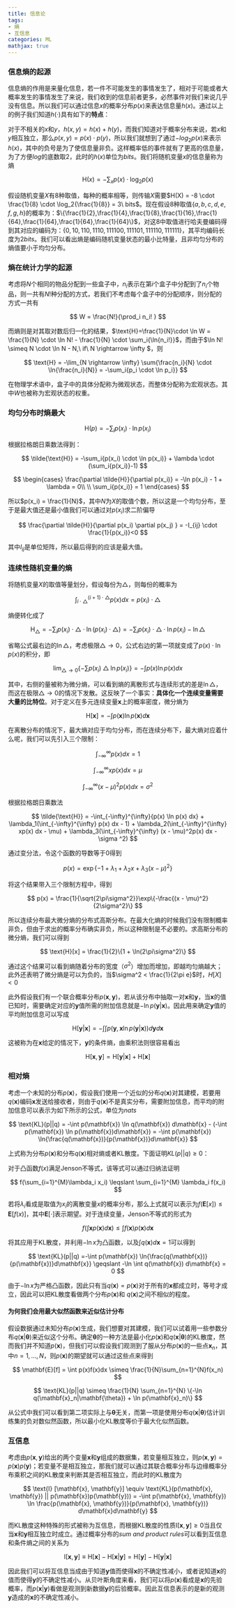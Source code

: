 ```yaml
---
title: 信息论
tags:
- 熵
- 互信息
categories: ML
mathjax: true
---
```


### 信息熵的起源
信息熵的作用是来量化信息，若一件不可能发生的事情发生了，相对于可能或者大概率发生的事情发生了来说，我们收到的信息前者更多，必然事件对我们来说几乎没有信息。所以我们可以通过信息$x$的概率分布$p(x)$来表达信息量$h(x)$。<!-- more -->通过以上的例子我们知道$h(\cdot)$具有如下的**特点**：

对于不相关的$x$和$y$，$h(x,y)=h(x)+h(y)$，而我们知道对于概率分布来说，若$x$和$y$相互独立，那么$p(x,y)=p(x) \cdot p(y)$，所以我们就想到了通过$-log_2p(x)$来表示$h(x)$，其中的负号是为了使信息量非负。这样概率低的事件就有了更高的信息量，为了方便$log$的底数取2，此时的$h(x)$单位为$bits$。我们将随机变量$x$的信息量称为熵

$$
\text{H}(x) = -\sum_x{p(x) \cdot \log_2p(x)}
$$

假设随机变量$X$有8种取值，每种的概率相等，则传输$X$需要$H(X) = -8 \cdot \frac{1}{8} \cdot \log_2{\frac{1}{8}} = 3\ bits$。现在假设8种取值$\{a,b,c,d,e,f,g,h\}$的概率为：$\{\frac{1}{2},\frac{1}{4},\frac{1}{8},\frac{1}{16},\frac{1}{64},\frac{1}{64},\frac{1}{64},\frac{1}{64}\}$，对这8中取值进行哈夫曼编码得到其对应的编码为：$\{0,10,110,1110,111100,111101,111110,111111\}$，其平均编码长度为2$bits$。我们可以看出熵是编码随机变量状态的最小比特量，且非均匀分布的熵值要小于均匀分布。

### 熵在统计力学的起源
考虑将$N$个相同的物品分配到一些盒子中，$n_i$表示在第$i$个盒子中分配到了$n_i$个物品，则一共有$N!$种分配的方式，若我们不考虑每个盒子中的分配顺序，则分配的方式一共有

$$
W = \frac{N!}{\prod_i n_i! }
$$


而熵则是对其取对数后归一化的结果，$\text{H}=\frac{1}{N}\cdot \ln W = \frac{1}{N} \cdot \ln N! - \frac{1}{N} \cdot \sum_i{\ln{n_i!}}$，而由于$\ln N! \simeq  N \cdot \ln N - N,\ if\ N \rightarrow \infty $，则

$$
\text{H} = -\lim_{N \rightarrow \infty} \sum{\frac{n_i}{N} \cdot \ln{\frac{n_i}{N}} = -\sum_i{p_i \cdot \ln p_i}}
$$

在物理学术语中，盒子中的具体分配称为微观状态，而整体分配称为宏观状态。其中$W$也被称为宏观状态的权重。

### 均匀分布时熵最大

$$
\text{H}(p) = -\sum_i{p(x_i) \cdot \ln p(x_i)}
$$

根据拉格朗日乘数法得到：

$$
\tilde{\text{H}} = -\sum_i{p(x_i) \cdot \ln p(x_i)} + \lambda \cdot (\sum_i{p(x_i)}-1)
$$

$$
\begin{cases}
\frac{\partial \tilde{H}}{\partial p(x_i)} = -\ln p(x_i) - 1 + \lambda = 0\\ 
\\ 
\sum_i{p(x_i)} = 1 \end{cases}
$$

所以$p(x_i) = \frac{1}{N}$，其中$N$为$X$的取值个数，所以这是一个均匀分布，至于是最大值还是最小值我们可以通过对$p(x_i)$求二阶偏导

$$
\frac{\partial \tilde{H}}{\partial p(x_i) \partial p(x_j) } = -I_{ij} \cdot \frac{1}{p(x_i)}<0
$$

其中$I_{ij}$是单位矩阵，所以最后得到的应该是最大值。

### 连续性随机变量的熵
将随机变量$X$的取值等量划分，假设每份为$\bigtriangleup$，则每份的概率为

$$
\int _{i \cdot \bigtriangleup}^{(i+1) \cdot \bigtriangleup} p(x)dx = p(x_i) \cdot \bigtriangleup 
$$

熵便转化成了

$$
\text{H}_\bigtriangleup = -\sum_i{p(x_i) \cdot \bigtriangleup \cdot \ln(p(x_i) \cdot \bigtriangleup )} = -\sum_i{p(x_i) \cdot \bigtriangleup \cdot \ln p(x_i)} - \ln\bigtriangleup
$$

省略公式最右边的$\ln\bigtriangleup$，考虑极限$\bigtriangleup \rightarrow 0$，公式右边的第一项就变成了$p(x) \cdot \ln p(x)$的积分，即

$$
\lim_{\bigtriangleup \rightarrow 0}\{-\sum{p(x_i) \bigtriangleup \ln p(x_i)}\} = -\int p(x) \ln p(x)dx
$$

其中，右侧的量被称为微分熵，可以看到熵的离散形式与连续形式的差是$\ln\bigtriangleup$，而这在极限$\bigtriangleup \rightarrow 0$的情况下发散。这反映了一个事实：**具体化一个连续变量需要大量的比特位**。对于定义在多元连续变量$\mathbf{x}$上的概率密度，微分熵为

$$
\text{H}[\mathbf{x}] = - \int p(\mathbf{x}) \ln p(\mathbf{x}) d\mathbf{x}
$$

在离散分布的情况下，最大熵对应于均匀分布，而在连续分布下，最大熵对应着什么呢，我们可以先引入三个限制：

$$
\int_{-\infty}^{\infty} p(x) dx = 1
$$

$$
\int_{-\infty}^{\infty} xp(x) dx = \mu
$$

$$
\int_{-\infty}^{\infty} (x - \mu)^2p(x) dx = \sigma ^2
$$

根据拉格朗日乘数法

$$
\tilde{\text{H}} = -\int_{-\infty}^{\infty}{p(x) \ln p(x) dx} + \lambda_1(\int_{-\infty}^{\infty} p(x) dx - 1) + \lambda_2(\int_{-\infty}^{\infty} xp(x) dx - \mu) + \lambda_3(\int_{-\infty}^{\infty} (x - \mu)^2p(x) dx - \sigma ^2)
$$

通过变分法，令这个函数的导数等于0得到

$$
p(x) = \exp\{-1 + \lambda_1 + \lambda_2x + \lambda_3(x - \mu)^2\}
$$

将这个结果带入三个限制方程中，得到

$$
p(x) = \frac{1}{\sqrt{2\pi\sigma^2}}\exp\{-\frac{(x - \mu)^2}{2\sigma^2}\}
$$

所以连续分布最大微分熵的分布式高斯分布。在最大化熵的时候我们没有限制概率非负，但由于求出的概率分布确实非负，所以这种限制是不必要的。求高斯分布的微分熵，我们可以得到

$$
\text{H}[x] = \frac{1}{2}\{1 + \ln(2\pi\sigma^2)\}
$$

通过这个结果可以看到熵随着分布的宽度（$\sigma^2$）增加而增加，即越均匀熵越大；此外还表明了微分熵是可以为负的，当$\sigma^2 < \frac{1}{2\pi e}$时，$H[X]<0$

此外假设我们有一个联合概率分布$p(\mathbf{x}, \mathbf{y})$，若从该分布中抽取一对$\mathbf{x}$和$\mathbf{y}$，当$\mathbf{x}$的值已知时，需要确定对应的$\mathbf{y}$值所需的附加信息就是$-\ln p(\mathbf{y}|\mathbf{x})$。因此用来确定$\mathbf{y}$值的平均附加信息可以写成

$$
\text{H}[\mathbf{y} | \mathbf{x}] = -\int{\int{p(\mathbf{y}, \mathbf{x} \ln p(\mathbf{y}|\mathbf{x})) d\mathbf{y}}d\mathbf{x}}
$$

这被称为在$\mathbf{x}$给定的情况下，$\mathbf{y}$的条件熵，由乘积法则很容易看出

$$
\text{H}[\mathbf{x} , \mathbf{y}] = \text{H}[\mathbf{y} | \mathbf{x}] + \text{H}[\mathbf{x}]
$$

### 相对熵
考虑一个未知的分布$p(\mathbf{x})$，假设我们使用一个近似的分布$q(\mathbf{x})$对其建模，若要用$q(\mathbf{x})$编码$\mathbf{x}$发送给接收者，则由于$q(\mathbf{x})$不是真实分布，需要附加信息，而平均的附加信息可以表示为如下所示的公式，单位为$nats$

$$
\text{KL}(p||q) = -\int p(\mathbf{x}) \ln q(\mathbf{x}) d\mathbf{x} - (-\int p(\mathbf{x}) \ln p(\mathbf{x})d\mathbf{x}) = -\int p(\mathbf{x}) \ln{\frac{q(\mathbf{x})}{p(\mathbf{x})}d\mathbf{x}}
$$

上式称为分布$p(\mathbf{x})$和分布$q(\mathbf{x})$相对熵或者KL散度。下面证明$KL(p||q)\geqslant0$：

对于凸函数$f(x)$满足Jenson不等式，该等式可以通过归纳法证明

$$
f(\sum_{i=1}^{M}\lambda_i x_i) \leqslant \sum_{i=1}^{M} \lambda_i f(x_i)
$$


若将$\lambda_i$看成是取值为${x_i}$的离散变量$x$的概率分布，那么上式就可以表示为$f(\mathbf{E}[x]) \leqslant \mathbf{E}[f(x)]$，其中$\mathbf{E}[\cdot]$表示期望。对于连续变量，Jenson不等式的形式为

$$
f(\int \mathbf{x} p(\mathbf{x}) d\mathbf{x}) \leqslant \int f(\mathbf{x}) p(\mathbf{x}) d\mathbf{x}
$$

将其应用于KL散度，并利用$-\ln x$为凸函数，以及$\int q(\mathbf{x}) d\mathbf{x} = 1$可以得到

$$
\text{KL}(p||q) =-\int p(\mathbf{x}) \ln{\frac{q(\mathbf{x})}{p(\mathbf{x})}d\mathbf{x}} \geqslant -\ln \int q(\mathbf{x}) d\mathbf{x} = 0
$$

由于$-\ln x$为严格凸函数，因此只有当$q(\mathbf{x}) = p(\mathbf{x})$对于所有的$\mathbf{x}$都成立时，等号才成立，因此可以把KL散度看做两个分布$p(\mathbf{x})$和 $q(\mathbf{x})$之间不相似的程度。

#### 为何我们会用最大似然函数来近似估计分布
假设数据通过未知分布$p(\mathbf{x})$生成，我们想要对其建模，我们可以试着用一些参数分布$q(\mathbf{x} | \mathbf{\theta})$来近似这个分布。确定$\mathbf{\theta}$的一种方法是最小化$p(\mathbf{x})$和$q(\mathbf{x} | \mathbf{\theta})$的KL散度，然而我们并不知道$p(\mathbf{x})$，但我们可以假设我们观测到了服从分布$p(\mathbf{x})$的一些点$\mathbf{x}_n$，其中$n=1,...,N$，则$p(\mathbf{x})$的期望就可以通过这些点来得到

$$
\mathbf{E}[f] = \int p(x)f(x)dx \simeq \frac{1}{N}\sum_{n=1}^{N}f(x_n)
$$

$$
\text{KL}(p||q) \simeq \frac{1}{N} \sum_{n=1}^{N} \{-\ln q(\mathbf{x}_n|\mathbf{\theta}) + \ln p(\mathbf{x}_n)\}
$$

从公式中我们可以看到第二项实际上与$\mathbf{\theta}$无关，而第一项是使用分布$q(\mathbf{x} | \mathbf{\theta})$估计训练集的负对数似然函数，所以最小化KL散度等价于最大化似然函数。

### 互信息
考虑由$p(\mathbf{x}, \mathbf{y})$给出的两个变量$\mathbf{x}$和$\mathbf{y}$组成的数据集，若变量相互独立，则$p(\mathbf{x}, \mathbf{y}) = p(\mathbf{x})p(\mathbf{y})$；若变量不是相互独立，那我们就可以通过其联合概率分布与边缘概率分布乘积之间的KL散度来判断其是否相互独立，而此时的KL散度为

$$
\text{I} [\mathbf{x}, \mathbf{y}] \equiv \text{KL}(p(\mathbf{x}, \mathbf{y}) || p(\mathbf{x})p(\mathbf{y})) = -\int p(\mathbf{x}, \mathbf{y}) \ln \frac{p(\mathbf{x}, \mathbf{y})}{p(\mathbf{x}, \mathbf{y})} d\mathbf{x}d\mathbf{y}
$$

而KL散度这种特殊的形式被称为互信息，而根据KL散度的性质$\text{I} [\mathbf{x}, \mathbf{y}] \geqslant 0$当且仅当$\mathbf{x}$和$\mathbf{y}$相互独立时成立。通过概率分布的$sum\ and\ product\ rules$可以看到互信息和条件熵之间的关系为

$$
\text{I}[\mathbf{x}, \mathbf{y}] \equiv \text{H}[\mathbf{x}] - \text{H}[\mathbf{x}|\mathbf{y}] = \text{H}[\mathbf{y}] - \text{H}[\mathbf{y}|\mathbf{x}]
$$

因此我们可以将互信息当成由于知道$\mathbf{y}$值而使得$\mathbf{x}$的不确定性减小，或者说知道$\mathbf{x}$的值而使得$\mathbf{y}$的不确定性减小。从贝叶斯角度来看，我们可以将$p(\mathbf{x})$看成是$\mathbf{x}$的先验概率，而$p(\mathbf{x} | \mathbf{y})$看做是观测到新数据$\mathbf{y}$的后验概率。因此互信息表示的是新的观测$\mathbf{y}$造成的$\mathbf{x}$的不确定性减小。